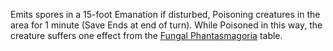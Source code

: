 Emits spores in a 15-foot Emanation if disturbed, Poisoning creatures in the area for 1 minute (Save Ends at end of turn). While Poisoned in this way, the creature suffers one effect from the [Fungal Phantasmagoria](https://homebrewery.naturalcrit.com/share/IiENJHEfNd3F) table.